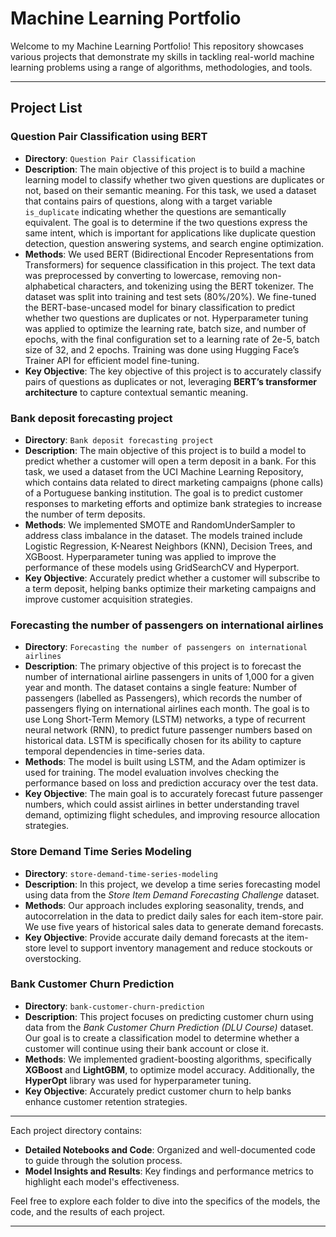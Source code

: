 # Machine Learning Portfolio

Welcome to my Machine Learning Portfolio! This repository showcases various projects that demonstrate my skills in tackling real-world machine learning problems using a range of algorithms, methodologies, and tools.

---

## Project List

### Question Pair Classification using BERT
- **Directory**: `Question Pair Classification`
- **Description**: The main objective of this project is to build a machine learning model to classify whether two given questions are duplicates or not, based on their semantic meaning. For this task, we used a dataset that contains pairs of questions, along with a target variable `is_duplicate` indicating whether the questions are semantically equivalent. The goal is to determine if the two questions express the same intent, which is important for applications like duplicate question detection, question answering systems, and search engine optimization.
- **Methods**: We used BERT (Bidirectional Encoder Representations from Transformers) for sequence classification in this project. The text data was preprocessed by converting to lowercase, removing non-alphabetical characters, and tokenizing using the BERT tokenizer. The dataset was split into training and test sets (80%/20%). We fine-tuned the BERT-base-uncased model for binary classification to predict whether two questions are duplicates or not. Hyperparameter tuning was applied to optimize the learning rate, batch size, and number of epochs, with the final configuration set to a learning rate of 2e-5, batch size of 32, and 2 epochs. Training was done using Hugging Face’s Trainer API for efficient model fine-tuning.
- **Key Objective**: The key objective of this project is to accurately classify pairs of questions as duplicates or not, leveraging **BERT’s transformer architecture** to capture contextual semantic meaning.

### Bank deposit forecasting project

- **Directory**: `Bank deposit forecasting project`
- **Description**: The main objective of this project is to build a model to predict whether a customer will open a term deposit in a bank. For this task, we used a dataset from the UCI Machine Learning Repository, which contains data related to direct marketing campaigns (phone calls) of a Portuguese banking institution. The goal is to predict customer responses to marketing efforts and optimize bank strategies to increase the number of term deposits.
- **Methods**: We implemented SMOTE and RandomUnderSampler to address class imbalance in the dataset. The models trained include Logistic Regression, K-Nearest Neighbors (KNN), Decision Trees, and XGBoost. Hyperparameter tuning was applied to improve the performance of these models using GridSearchCV and Hyperport.
- **Key Objective**: Accurately predict whether a customer will subscribe to a term deposit, helping banks optimize their marketing campaigns and improve customer acquisition strategies.

### Forecasting the number of passengers on international airlines

- **Directory**: `Forecasting the number of passengers on international airlines`
- **Description**: The primary objective of this project is to forecast the number of international airline passengers in units of 1,000 for a given year and month. The dataset contains a single feature: Number of passengers (labelled as Passengers), which records the number of passengers flying on international airlines each month.
The goal is to use Long Short-Term Memory (LSTM) networks, a type of recurrent neural network (RNN), to predict future passenger numbers based on historical data. LSTM is specifically chosen for its ability to capture temporal dependencies in time-series data.
- **Methods**: The model is built using LSTM, and the Adam optimizer is used for training. The model evaluation involves checking the performance based on loss and prediction accuracy over the test data.
- **Key Objective**: The main goal is to accurately forecast future passenger numbers, which could assist airlines in better understanding travel demand, optimizing flight schedules, and improving resource allocation strategies.  

### Store Demand Time Series Modeling

- **Directory**: `store-demand-time-series-modeling`
- **Description**: In this project, we develop a time series forecasting model using data from the *Store Item Demand Forecasting Challenge* dataset.
- **Methods**: Our approach includes exploring seasonality, trends, and autocorrelation in the data to predict daily sales for each item-store pair. We use five years of historical sales data to generate demand forecasts.
- **Key Objective**: Provide accurate daily demand forecasts at the item-store level to support inventory management and reduce stockouts or overstocking.

### Bank Customer Churn Prediction

- **Directory**: `bank-customer-churn-prediction`
- **Description**: This project focuses on predicting customer churn using data from the *Bank Customer Churn Prediction (DLU Course)* dataset. Our goal is to create a classification model to determine whether a customer will continue using their bank account or close it.
- **Methods**: We implemented gradient-boosting algorithms, specifically **XGBoost** and **LightGBM**, to optimize model accuracy. Additionally, the **HyperOpt** library was used for hyperparameter tuning.
- **Key Objective**: Accurately predict customer churn to help banks enhance customer retention strategies.
  
---

Each project directory contains:

- **Detailed Notebooks and Code**: Organized and well-documented code to guide through the solution process.
- **Model Insights and Results**: Key findings and performance metrics to highlight each model's effectiveness.

Feel free to explore each folder to dive into the specifics of the models, the code, and the results of each project.

---
